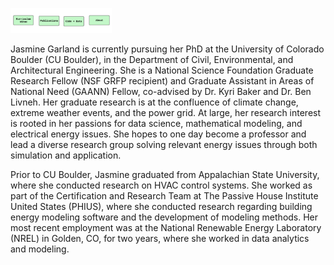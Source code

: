 
<a href="https://jasminegarland.github.io/cv/"><img src="/images/cv_icon.png" alt="drawing" height="40"/></a><a href="https://jasminegarland.github.io/pubs/"><img src="/images/pub_icon.png" alt="drawing" height="40"/></a><a href="https://jasminegarland.github.io/code/"><img src="/images/codedata_icon.png" alt="drawing" height="40"/></a><a href="https://jasminegarland.github.io/about/"><img src="/images/about.png" alt="drawing" height="40"/></a>


Jasmine Garland is currently pursuing her PhD at the University of Colorado Boulder (CU Boulder), in the Department of Civil, Environmental, and Architectural Engineering. She is a National Science Foundation Graduate Research Fellow (NSF GRFP recipient) and Graduate Assistant in Areas of National Need (GAANN) Fellow,  co-advised by Dr. Kyri Baker and Dr. Ben Livneh. Her graduate research is at the confluence of climate change, extreme weather events, and the power grid. At large, her research interest is rooted in her passions for data science, mathematical modeling, and electrical energy issues. She hopes to one day become a professor and lead a diverse research group solving relevant energy issues through both simulation and application.

Prior to CU Boulder, Jasmine graduated from Appalachian State University, where she conducted research on  HVAC control systems. She worked as part of the Certification and Research Team at The Passive House Institute United States (PHIUS), where she conducted research regarding building energy modeling software and the development of modeling methods. Her most recent employment was at the National Renewable Energy Laboratory (NREL) in Golden, CO, for two years, where she worked in data analytics and modeling. 
